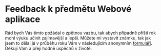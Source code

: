 # Feedback k předmětu Webové aplikace
Rád bych Vás tímto požádal o zpětnou vazbu, tak abych případně příští rok mohl výuku učinit zajímavější a lepší. Můžete mi vystavit známku, tak jak jsem to dělal já v průběhu roku Vám v následujícím anonymním [formuláři](https://docs.google.com/forms/d/e/1FAIpQLSeUPIO8Lu0dCJwowo1AGwRdeddtxuG4BfgGAJti21iCGLbcSw/viewform?usp=sf_link).
Děkuji Vám a přeji hodně úspěchů v životě.

